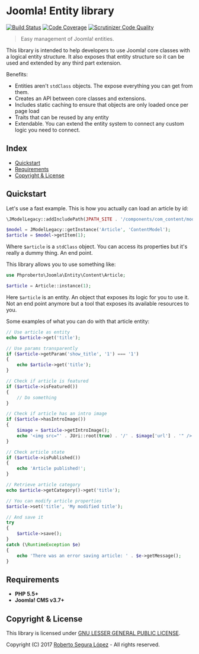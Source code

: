 # Joomla! Entity library

[![Build Status](https://travis-ci.org/phproberto/joomla-entity.svg?branch=master)](https://travis-ci.org/phproberto/joomla-entity)
[![Code Coverage](https://scrutinizer-ci.com/g/phproberto/joomla-entity/badges/coverage.png?b=master)](https://scrutinizer-ci.com/g/phproberto/joomla-entity/?branch=master)
[![Scrutinizer Code Quality](https://scrutinizer-ci.com/g/phproberto/joomla-entity/badges/quality-score.png?b=master)](https://scrutinizer-ci.com/g/phproberto/joomla-entity/?branch=master)

> Easy management of Joomla! entities.

This library is intended to help developers to use Joomla! core classes with a logical entity structure. It also exposes that entity structure so it can be used and extended by any third part extension.  

Benefits:
* Entities aren't `stdClass` objects. The expose everything you can get from them.
* Creates an API between core classes and extensions. 
* Includes static caching to ensure that objects are only loaded once per page load
* Traits that can be reused by any entity
* Extendable. You can extend the entity system to connect any custom logic you need to connect.

## Index <a id="index"></a>

* [Quickstart](#quickstart)
* [Requirements](#requirements)
* [Copyright & License](#license)

## Quickstart <a id="quickstart"></a>

Let's use a fast example. This is how you actually can load an article by id:

```php
\JModelLegacy::addIncludePath(JPATH_SITE . '/components/com_content/models', 'ContentModel');

$model = JModelLegacy::getInstance('Article', 'ContentModel');
$article = $model->getItem(1);
```

Where `$article` is a `stdClass` object. You can access its properties but it's really a dummy thing. An end point.

This library allows you to use something like:

```php
use Phproberto\Joomla\Entity\Content\Article;

$article = Article::instance(1);
```

Here `$article` is an entity. An object that exposes its logic for you to use it. Not an end point anymore but a tool that exposes its available resources to you.

Some examples of what you can do with that article entity:

```php
// Use article as entity
echo $article->get('title');

// Use params transparently
if ($article->getParam('show_title', '1') === '1')
{
	echo $article->get('title');
}

// Check if article is featured
if ($article->isFeatured())
{
	// Do something
}

// Check if article has an intro image
if ($article->hasIntroImage())
{
	$image = $article->getIntroImage();
	echo '<img src="' . JUri::root(true) . '/' . $image['url'] . '" />';
}

// Check article state
if ($article->isPublished())
{
	echo 'Article published!';
}

// Retrieve article category
echo $article->getCategory()->get('title');

// You can modify article properties
$article->set('title', 'My modified title');

// And save it
try	
{
	$article->save();
}
catch (\RuntimeException $e)
{
	echo 'There was an error saving article: ' . $e->getMessage();
}
```

## Requirements <a id="requirements"></a>

* **PHP 5.5+** 
* **Joomla! CMS v3.7+**

## Copyright & License <a id="license"></a>

This library is licensed under [GNU LESSER GENERAL PUBLIC LICENSE](./LICENSE).  

Copyright (C) 2017 [Roberto Segura López](http://phproberto.com) - All rights reserved.  

